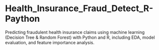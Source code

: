 # Health_Insurance_Fraud_Detect_R-Paython
Predicting fraudulent health insurance claims using machine learning (Decision Tree &amp; Random Forest) with Python and R, including EDA, model evaluation, and feature importance analysis.
